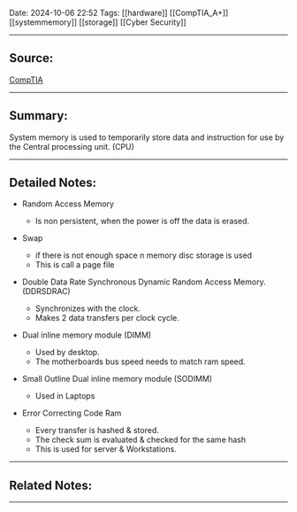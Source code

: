 
Date: 2024-10-06 22:52
 Tags: [[hardware]] [[CompTIA_A+]]  [[systemmemory]] [[storage]]  [[Cyber Security]] 
 
---

## Source: 
[CompTIA](https://learn.comptia.org/app/certmaster-learn-for-a-core-1-exams-220-1101#study-plan/structured)

---

## Summary:
System memory is used to temporarily store data and instruction for use by the Central processing unit. (CPU)

---


## Detailed Notes:
- Random Access Memory
	- Is non persistent, when the power is off the data is erased. 

- Swap
	- if there is not enough space n memory disc storage is used 
	- This is call a page file

- Double Data Rate Synchronous Dynamic Random Access Memory. (DDRSDRAC)
	- Synchronizes with the clock.
	- Makes 2 data transfers per clock cycle. 

-  Dual inline memory module (DIMM) 
	-  Used by desktop. 
	- The motherboards bus speed needs to match ram speed. 
 - Small Outline Dual inline memory module (SODIMM)
	 - Used in Laptops

- Error Correcting Code Ram  
	- Every transfer is hashed &  stored.
	-  The check sum is evaluated & checked for the same hash
	- This is used for server & Workstations.
  

---

## Related Notes:


---



